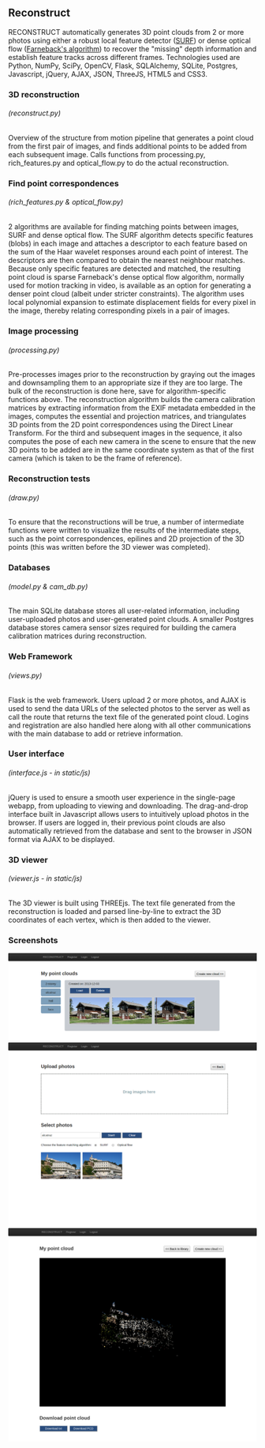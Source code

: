 ## Reconstruct

RECONSTRUCT automatically generates 3D point clouds from 2 or more photos using either a robust local feature detector ([SURF](http://www.vision.ee.ethz.ch/~surf/eccv06.pdf)) or dense optical flow ([Farneback's algorithm](http://lmi.bwh.harvard.edu/papers/pdfs/gunnar/farnebackICPR00.pdf)) to recover the "missing" depth information and establish feature tracks across different frames. Technologies used are Python, NumPy, SciPy, OpenCV, Flask, SQLAlchemy, SQLite, Postgres, Javascript, jQuery, AJAX, JSON, ThreeJS, HTML5 and CSS3.

### 3D reconstruction
###### (reconstruct.py)

Overview of the structure from motion pipeline that generates a point cloud from the first pair of images, and finds additional points to be added from each subsequent image. Calls functions from processing.py, rich_features.py and optical_flow.py to do the actual reconstruction.

### Find point correspondences
###### (rich_features.py & optical_flow.py)

2 algorithms are available for finding matching points between images, SURF and dense optical flow. 
The SURF algorithm detects specific features (blobs) in each image and attaches a descriptor to each feature based on the sum of the Haar wavelet responses around each point of interest. The descriptors are then compared to obtain the nearest neighbour matches. Because only specific features are detected and matched, the resulting point cloud is sparse
Farneback's dense optical flow algorithm, normally used for motion tracking in video, is available as an option for generating a denser point cloud (albeit under stricter constraints). The algorithm uses local polynomial expansion to estimate displacement fields for every pixel in the image, thereby relating corresponding pixels in a pair of images.

### Image processing
###### (processing.py)

Pre-processes images prior to the reconstruction by graying out the images and downsampling them to an appropriate size if they are too large. The bulk of the reconstruction is done here, save for algorithm-specific functions above. The reconstruction algorithm builds the camera calibration matrices by extracting information from the EXIF metadata embedded in the images, computes the essential and projection matrices, and triangulates 3D points from the 2D point correspondences using the Direct Linear Transform. For the third and subsequent images in the sequence, it also computes the pose of each new camera in the scene to ensure that the new 3D points to be added are in the same coordinate system as that of the first camera (which is taken to be the frame of reference).

### Reconstruction tests
###### (draw.py)

To ensure that the reconstructions will be true, a number of intermediate functions were written to visualize the results of the intermediate steps, such as the point correspondences, epilines and 2D projection of the 3D points (this was written before the 3D viewer was completed).

### Databases
###### (model.py & cam_db.py)

The main SQLite database stores all user-related information, including user-uploaded photos and user-generated point clouds. A smaller Postgres database stores camera sensor sizes required for building the camera calibration matrices during reconstruction.

### Web Framework
###### (views.py)

Flask is the web framework. Users upload 2 or more photos, and AJAX is used to send the data URLs of the selected photos to the server as well as call the route that returns the text file of the generated point cloud. Logins and registration are also handled here along with all other communications with the main database to add or retrieve information.

### User interface
###### (interface.js - in static/js)

jQuery is used to ensure a smooth user experience in the single-page webapp, from uploading to viewing and downloading. The drag-and-drop interface built in Javascript allows users to intuitively upload photos in the browser. If users are logged in, their previous point clouds are also automatically retrieved from the database and sent to the browser in JSON format via AJAX to be displayed.

### 3D viewer
###### (viewer.js - in static/js)

The 3D viewer is built using THREEjs. The text file generated from the reconstruction is loaded and parsed line-by-line to extract the 3D coordinates of each vertex, which is then added to the viewer.

### Screenshots

![Point cloud library](/screenshots/RECONSTRUCT1.png)
![Upload photos](/screenshots/RECONSTRUCT2.png)
![View point cloud](/screenshots/RECONSTRUCT3.png)